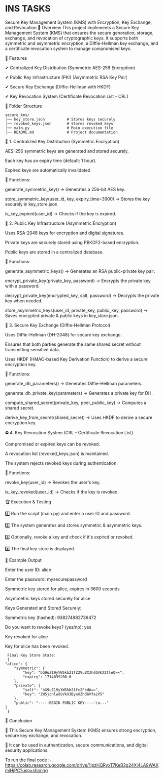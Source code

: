 # INS TASKS

Secure Key Management System (KMS) with Encryption, Key Exchange, and Revocation
📜 Overview
This project implements a Secure Key Management System (KMS) that ensures the secure generation, storage, exchange, and revocation of cryptographic keys. It supports both symmetric and asymmetric encryption, a Diffie-Hellman key exchange, and a certificate revocation system to manage compromised keys.

🚀 Features

✔ Centralized Key Distribution (Symmetric AES-256 Encryption)

✔ Public Key Infrastructure (PKI) (Asymmetric RSA Key Pair)

✔ Secure Key Exchange (Diffie-Hellman with HKDF)

✔ Key Revocation System (Certificate Revocation List - CRL)

📂 Folder Structure

    secure_kms/
    │── key_store.json          # Stores keys securely
    │── revoked_keys.json       # Stores revoked keys
    │── main.py                 # Main execution file
    │── README.md               # Project documentation

🔐 1. Centralized Key Distribution (Symmetric Encryption)

AES-256 symmetric keys are generated and stored securely.

Each key has an expiry time (default: 1 hour).

Expired keys are automatically invalidated.


🔹 Functions:

generate_symmetric_key() → Generates a 256-bit AES key.

store_symmetric_key(user_id, key, expiry_time=3600) → Stores the key securely in key_store.json.

is_key_expired(user_id) → Checks if the key is expired.


🔑 2. Public Key Infrastructure (Asymmetric Encryption)

Uses RSA-2048 keys for encryption and digital signatures.

Private keys are securely stored using PBKDF2-based encryption.

Public keys are stored in a centralized database.


🔹 Functions:

generate_asymmetric_keys() → Generates an RSA public-private key pair.

encrypt_private_key(private_key, password) → Encrypts the private key with a password.

decrypt_private_key(encrypted_key, salt, password) → Decrypts the private key when needed.

store_asymmetric_keys(user_id, private_key, public_key, password) → Saves encrypted private & public keys in key_store.json.



🔄 3. Secure Key Exchange (Diffie-Hellman Protocol)

Uses Diffie-Hellman (DH-2048) for secure key exchange.

Ensures that both parties generate the same shared secret without transmitting sensitive data.

Uses HKDF (HMAC-based Key Derivation Function) to derive a secure encryption key.


🔹 Functions:

generate_dh_parameters() → Generates Diffie-Hellman parameters.

generate_dh_private_key(parameters) → Generates a private key for DH.

compute_shared_secret(private_key, peer_public_key) → Computes a shared secret.

derive_key_from_secret(shared_secret) → Uses HKDF to derive a secure encryption key.


⛔ 4. Key Revocation System (CRL - Certificate Revocation List)

Compromised or expired keys can be revoked.

A revocation list (revoked_keys.json) is maintained.

The system rejects revoked keys during authentication.


🔹 Functions:

revoke_key(user_id) → Revokes the user's key.

is_key_revoked(user_id) → Checks if the key is revoked.


🏆 Execution & Testing

1️⃣ Run the script (main.py) and enter a user ID and password.

2️⃣ The system generates and stores symmetric & asymmetric keys.

3️⃣ Optionally, revoke a key and check if it's expired or revoked.

4️⃣ The final key store is displayed.


📌 Example Output

Enter the user ID: alice

Enter the password: mysecurepassword

Symmetric key stored for alice, expires in 3600 seconds

Asymmetric keys stored securely for alice

Keys Generated and Stored Securely:

Symmetric key (hashed): 938274982739472

Do you want to revoke keys? (yes/no): yes
 


Key revoked for alice

Key for alice has been revoked.

     Final Key Store State:
     {
    "alice": {
        "symmetric": {
            "key": "bG9uZ19yYW5kb21fZ2VuZXJhdGVkX2tleQ==",
            "expiry": 1714039200.0
        },
        "private": {
            "salt": "bG9uZ19yYW5kb21fc2FsdA==",
            "key": "ZW5jcnlwdGVkX3ByaXZhdGVfa2V5"
        },
        "public": "-----BEGIN PUBLIC KEY-----\n..."
    }
     }

🎯 Conclusion

🔹 This Secure Key Management System (KMS) ensures strong encryption, secure key exchange, and revocation.

🔹 It can be used in authentication, secure communications, and digital security applications.


To run the final code :- 
https://colab.research.google.com/drive/1lpzHQRyxT7KeB2g24Xi4LA9WAXmiHjPC?usp=sharing
